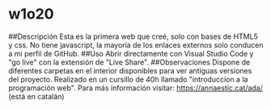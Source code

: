 # w1o20
##Descripción
Esta es la primera web que creé, solo con bases de HTML5 y css. No tiene javascript, la mayoría de los enlaces externos solo conducen a mi perfil de GitHub.
##Uso
Abrir directamente con Visual Studio Code y "go live" con la extensión de "Live Share".
##Observaciones
Dispone de diferentes carpetas en el interior disponibles para ver antiguas versiones del proyecto.
Realizado en un cursillo de 40h llamado "introduccion a la programación web". Para más información visitar: https://annaestic.cat/ada/ (está en catalán)
